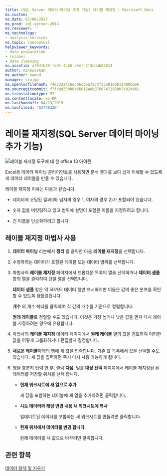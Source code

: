 ```yaml
---
title: (SQL Server 데이터 마이닝 추가 기능) 레이블 재지정 | Microsoft Docs
ms.custom: ''
ms.date: 03/06/2017
ms.prod: sql-server-2014
ms.reviewer: ''
ms.technology:
- analysis-services
ms.topic: conceptual
helpviewer_keywords:
- data preparation
- relabel
- data cleaning
ms.assetid: af041b39-fdd1-4cb5-a5ef-2f3ddab84614
author: minewiskan
ms.author: owend
manager: craigg
ms.openlocfilehash: 74e2322416ec06c36a7834f35581ed611480b6e6
ms.sourcegitcommit: f7fced330b64d6616aeb8766747295807c92dd41
ms.translationtype: MT
ms.contentlocale: ko-KR
ms.lasthandoff: 04/23/2019
ms.locfileid: "62748326"
---
```

# <a name="relabel-sql-server-data-mining-add-ins"></a>레이블 재지정(SQL Server 데이터 마이닝 추가 기능)
  ![레이블 재지정 도구에 대 한 office 13 아이콘](media/dm13-relabel.gif "레이블 재지정 도구에 대 한 Office 13 아이콘")  
  
 Excel용 데이터 마이닝 클라이언트를 사용하면 분석 결과를 보다 쉽게 이해할 수 있도록 새 데이터 레이블을 만들 수 있습니다.  
  
 레이블 재지정 이유는 다음과 같습니다.  
  
-   데이터에 코딩된 결과(예: 남자의 경우 1, 여자의 경우 2)가 포함되어 있습니다.  
  
-   숫자 값을 버킷팅하고 있고 범위에 설명이 포함된 이름을 지정하려고 합니다.  
  
-   긴 이름을 단순화하려고 합니다.  
  
## <a name="using-the-relabel-wizard"></a>레이블 재지정 마법사 사용  
  
1.  **데이터 마이닝** 리본에서 **정리** 를 클릭한 다음 **레이블 재지정**을 선택합니다.  
  
2.  수정하려는 데이터가 포함된 테이블 또는 데이터 범위를 선택합니다.  
  
3.  마법사의 **레이블 재지정** 페이지에서 드롭다운 목록의 열을 선택하거나 **데이터 샘플** 창의 열을 클릭하여 단일 열을 선택합니다.  
  
     **데이터 샘플** 창은 약 50개의 데이터 행만 표시하지만 이들은 값의 좋은 분포를 확인할 수 있도록 샘플링됩니다.  
  
     **개수** 의 개수 헤더를 클릭하여 각 값의 개수를 기준으로 정렬합니다.  
  
     **원래 레이블**로 정렬할 수도 있습니다. 이것은 가장 높거나 낮은 값을 먼저 다시 레이블 지정하려는 경우에 유용합니다.  
  
4.  마법사의 **레이블 재지정** 데이터 페이지에서 **원래 레이블** 열의 값을 검토하여 이러한 값을 어떻게 그룹화하거나 편집할지 결정합니다.  
  
5.  **새로운 레이블**아래의 행에 새 값을 입력합니다. 기존 값 목록에서 값을 선택할 수도 있습니다. 새 값을 입력하면 즉시 다시 사용 가능하게 됩니다.  
  
6.  행을 충분히 입력 한 후, 클릭 **다음**, 및를 **대상 선택** 페이지에서 레이블 재지정된 된 데이터를 저장할 위치를 선택 합니다.  
  
    -   **현재 워크시트에 새 열으로 추가**  
  
         새 값을 포함하는 테이블에 새 열을 추가하려면 클릭합니다.  
  
    -   **시트 데이터와 해당 변경 내용 새 워크시트에 복사**  
  
         업데이트된 데이터를 포함하는 새 워크시트를 만들려면 클릭합니다.  
  
    -   **현재 위치에서 데이터를 변경 합니다.**  
  
         원래 데이터를 새 값으로 바꾸려면 클릭합니다.  
  
## <a name="see-also"></a>관련 항목  
 [데이터 탐색 및 지우기](exploring-and-cleaning-data.md)  
  
  

